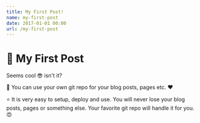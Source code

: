 ```yaml
---
title: My First Post!
name: my-first-post
date: 2017-01-01 00:00
url: /my-first-post
---
```


# 📖 My First Post

Seems cool 😎 isn't it?

📖 You can use your own git repo for your blog posts, pages etc. ❤️

⭐️ It is very easy to setup, deploy and use. You will never lose your blog posts, pages or something else. Your favorite git repo will handle it for you. 😍
